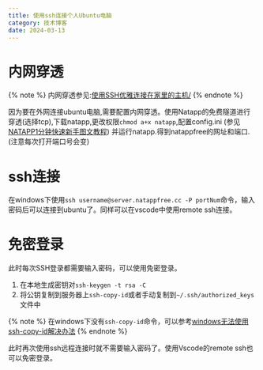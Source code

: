 ```yaml
---
title: 使用ssh连接个人Ubuntu电脑
category: 技术博客
date: 2024-03-13
---
```


# 内网穿透
{% note  %}
内网穿透参见:[使用SSH优雅连接在家里的主机/](https://xiaoyanfufu.gitee.io/2024/02/25/%E4%BD%BF%E7%94%A8SSH%E4%BC%98%E9%9B%85%E8%BF%9E%E6%8E%A5%E5%9C%A8%E5%AE%B6%E9%87%8C%E7%9A%84%E4%B8%BB%E6%9C%BA/) 
{% endnote %}

因为要在外网连接ubuntu电脑,需要配置内网穿透。使用Natapp的免费隧道进行穿透(选择tcp),下载natapp,更改权限`chmod a+x natapp`,配置config.ini (参见[NATAPP1分钟快速新手图文教程](https://natapp.cn/article/natapp_newbie)) 并运行natapp.得到natappfree的网址和端口.(注意每次打开端口号会变)


# ssh连接
在windows下使用`ssh username@server.natappfree.cc -P portNum`命令，输入密码后可以连接到ubuntu了。同样可以在vscode中使用remote ssh连接。

# 免密登录
此时每次SSH登录都需要输入密码，可以使用免密登录。
1. 在本地生成密钥对`ssh-keygen -t rsa -C `
2. 将公钥复制到服务器上`ssh-copy-id`或者手动复制到`~/.ssh/authorized_keys`文件中

{% note  %}
在windows下没有`ssh-copy-id`命令，可以参考[windows无法使用ssh-copy-id解决办法](https://blog.csdn.net/qq_45624685/article/details/122631083)
{% endnote %}

此时再次使用ssh远程连接时就不需要输入密码了。使用Vscode的remote ssh也可以免密登录。